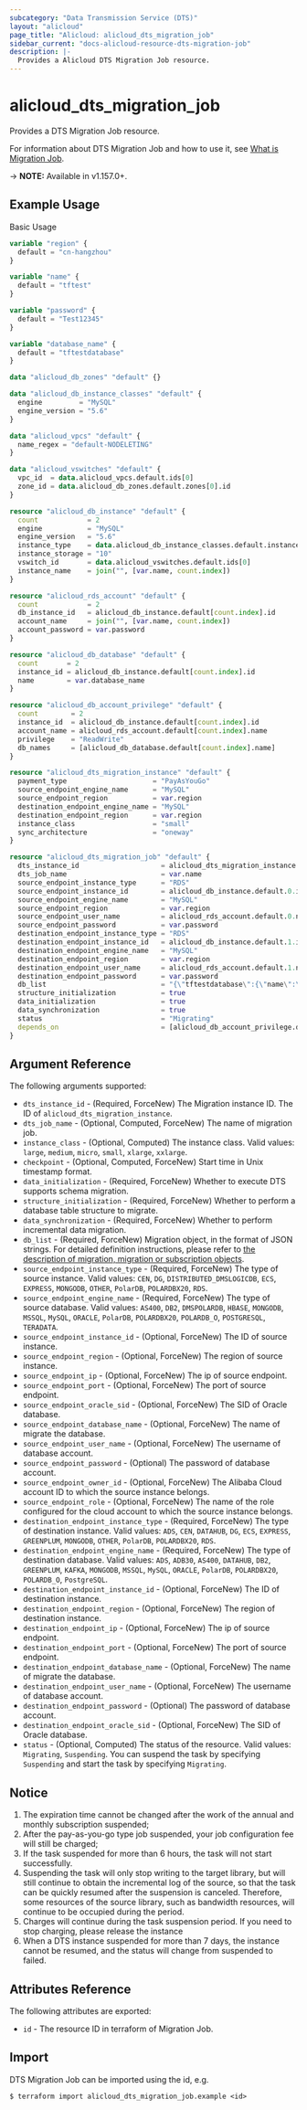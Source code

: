 ```yaml
---
subcategory: "Data Transmission Service (DTS)"
layout: "alicloud"
page_title: "Alicloud: alicloud_dts_migration_job"
sidebar_current: "docs-alicloud-resource-dts-migration-job"
description: |-
  Provides a Alicloud DTS Migration Job resource.
---
```


# alicloud\_dts\_migration\_job

Provides a DTS Migration Job resource.

For information about DTS Migration Job and how to use it, see [What is Migration Job](https://www.alibabacloud.com/help/en/doc-detail/208399.html).

-> **NOTE:** Available in v1.157.0+.

## Example Usage

Basic Usage

```terraform
variable "region" {
  default = "cn-hangzhou"
}

variable "name" {
  default = "tftest"
}

variable "password" {
  default = "Test12345"
}

variable "database_name" {
  default = "tftestdatabase"
}

data "alicloud_db_zones" "default" {}

data "alicloud_db_instance_classes" "default" {
  engine         = "MySQL"
  engine_version = "5.6"
}

data "alicloud_vpcs" "default" {
  name_regex = "default-NODELETING"
}

data "alicloud_vswitches" "default" {
  vpc_id  = data.alicloud_vpcs.default.ids[0]
  zone_id = data.alicloud_db_zones.default.zones[0].id
}

resource "alicloud_db_instance" "default" {
  count            = 2
  engine           = "MySQL"
  engine_version   = "5.6"
  instance_type    = data.alicloud_db_instance_classes.default.instance_classes[0].instance_class
  instance_storage = "10"
  vswitch_id       = data.alicloud_vswitches.default.ids[0]
  instance_name    = join("", [var.name, count.index])
}

resource "alicloud_rds_account" "default" {
  count            = 2
  db_instance_id   = alicloud_db_instance.default[count.index].id
  account_name     = join("", [var.name, count.index])
  account_password = var.password
}

resource "alicloud_db_database" "default" {
  count       = 2
  instance_id = alicloud_db_instance.default[count.index].id
  name        = var.database_name
}

resource "alicloud_db_account_privilege" "default" {
  count        = 2
  instance_id  = alicloud_db_instance.default[count.index].id
  account_name = alicloud_rds_account.default[count.index].name
  privilege    = "ReadWrite"
  db_names     = [alicloud_db_database.default[count.index].name]
}

resource "alicloud_dts_migration_instance" "default" {
  payment_type                     = "PayAsYouGo"
  source_endpoint_engine_name      = "MySQL"
  source_endpoint_region           = var.region
  destination_endpoint_engine_name = "MySQL"
  destination_endpoint_region      = var.region
  instance_class                   = "small"
  sync_architecture                = "oneway"
}

resource "alicloud_dts_migration_job" "default" {
  dts_instance_id                    = alicloud_dts_migration_instance.default.id
  dts_job_name                       = var.name
  source_endpoint_instance_type      = "RDS"
  source_endpoint_instance_id        = alicloud_db_instance.default.0.id
  source_endpoint_engine_name        = "MySQL"
  source_endpoint_region             = var.region
  source_endpoint_user_name          = alicloud_rds_account.default.0.name
  source_endpoint_password           = var.password
  destination_endpoint_instance_type = "RDS"
  destination_endpoint_instance_id   = alicloud_db_instance.default.1.id
  destination_endpoint_engine_name   = "MySQL"
  destination_endpoint_region        = var.region
  destination_endpoint_user_name     = alicloud_rds_account.default.1.name
  destination_endpoint_password      = var.password
  db_list                            = "{\"tftestdatabase\":{\"name\":\"tftestdatabase\",\"all\":true}}"
  structure_initialization           = true
  data_initialization                = true
  data_synchronization               = true
  status                             = "Migrating"
  depends_on                         = [alicloud_db_account_privilege.default]
}
```

## Argument Reference

The following arguments supported:

* `dts_instance_id` - (Required, ForceNew) The Migration instance ID. The ID of `alicloud_dts_migration_instance`.
* `dts_job_name` - (Optional, Computed, ForceNew) The name of migration job.
* `instance_class` - (Optional, Computed) The instance class. Valid values: `large`, `medium`, `micro`, `small`, `xlarge`, `xxlarge`. 
* `checkpoint` - (Optional, Computed, ForceNew) Start time in Unix timestamp format.
* `data_initialization` - (Required, ForceNew) Whether to execute DTS supports schema migration.
* `structure_initialization` - (Required, ForceNew) Whether to perform a database table structure to migrate.
* `data_synchronization` - (Required, ForceNew) Whether to perform incremental data migration.
* `db_list` - (Required, ForceNew) Migration object, in the format of JSON strings. For detailed definition instructions, please refer to [the description of migration, migration or subscription objects](https://help.aliyun.com/document_detail/209545.html).
* `source_endpoint_instance_type` - (Required, ForceNew) The type of source instance. Valid values: `CEN`, `DG`, `DISTRIBUTED_DMSLOGICDB`, `ECS`, `EXPRESS`, `MONGODB`, `OTHER`, `PolarDB`, `POLARDBX20`, `RDS`.
* `source_endpoint_engine_name` - (Required, ForceNew) The type of source database. Valid values: `AS400`, `DB2`, `DMSPOLARDB`, `HBASE`, `MONGODB`, `MSSQL`, `MySQL`, `ORACLE`, `PolarDB`, `POLARDBX20`, `POLARDB_O`, `POSTGRESQL`, `TERADATA`.
* `source_endpoint_instance_id` - (Optional, ForceNew) The ID of source instance.
* `source_endpoint_region` - (Optional, ForceNew) The region of source instance.
* `source_endpoint_ip` - (Optional, ForceNew) The ip of source endpoint.
* `source_endpoint_port` - (Optional, ForceNew) The port of source endpoint.
* `source_endpoint_oracle_sid` - (Optional, ForceNew) The SID of Oracle database.
* `source_endpoint_database_name` - (Optional, ForceNew) The name of migrate the database.
* `source_endpoint_user_name` - (Optional, ForceNew) The username of database account.
* `source_endpoint_password` - (Optional) The password of database account.
* `source_endpoint_owner_id` - (Optional, ForceNew) The Alibaba Cloud account ID to which the source instance belongs.
* `source_endpoint_role` - (Optional, ForceNew) The name of the role configured for the cloud account to which the source instance belongs.
* `destination_endpoint_instance_type` - (Required, ForceNew) The type of destination instance. Valid values: `ADS`, `CEN`, `DATAHUB`, `DG`, `ECS`, `EXPRESS`, `GREENPLUM`, `MONGODB`, `OTHER`, `PolarDB`, `POLARDBX20`, `RDS`.
* `destination_endpoint_engine_name` - (Required, ForceNew) The type of destination database. Valid values: `ADS`, `ADB30`, `AS400`, `DATAHUB`, `DB2`, `GREENPLUM`, `KAFKA`, `MONGODB`, `MSSQL`, `MySQL`, `ORACLE`, `PolarDB`, `POLARDBX20`, `POLARDB_O`, `PostgreSQL`.
* `destination_endpoint_instance_id` - (Optional, ForceNew) The ID of destination instance.
* `destination_endpoint_region` - (Optional, ForceNew) The region of destination instance.
* `destination_endpoint_ip` - (Optional, ForceNew) The ip of source endpoint.
* `destination_endpoint_port` - (Optional, ForceNew) The port of source endpoint.
* `destination_endpoint_database_name` - (Optional, ForceNew) The name of migrate the database.
* `destination_endpoint_user_name` - (Optional, ForceNew) The username of database account.
* `destination_endpoint_password` - (Optional) The password of database account.
* `destination_endpoint_oracle_sid` - (Optional, ForceNew) The SID of Oracle database.
* `status` - (Optional, Computed) The status of the resource. Valid values: `Migrating`, `Suspending`. You can suspend the task by specifying `Suspending` and start the task by specifying `Migrating`.

## Notice

1. The expiration time cannot be changed after the work of the annual and monthly subscription suspended;
2. After the pay-as-you-go type job suspended, your job configuration fee will still be charged;
3. If the task suspended for more than 6 hours, the task will not start successfully.
4. Suspending the task will only stop writing to the target library, but will still continue to obtain the incremental log of the source, so that the task can be quickly resumed after the suspension is canceled. Therefore, some resources of the source library, such as bandwidth resources, will continue to be occupied during the period.
5. Charges will continue during the task suspension period. If you need to stop charging, please release the instance
6. When a DTS instance suspended for more than 7 days, the instance cannot be resumed, and the status will change from suspended to failed.

## Attributes Reference

The following attributes are exported:

* `id` - The resource ID in terraform of Migration Job.

## Import

DTS Migration Job can be imported using the id, e.g.

```
$ terraform import alicloud_dts_migration_job.example <id>
```